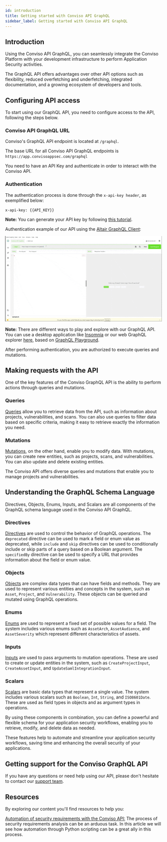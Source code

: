 ```yaml
---
id: introduction
title: Getting started with Conviso API GraphQL
sidebar_label: Getting started with Conviso API GraphQL
---
```


## Introduction 
Using the Conviso API GraphQL, you can seamlessly integrate the Conviso Platform with your development infrastructure to perform Application Security activities.

The GraphQL API offers advantages over other API options such as flexibility, reduced overfetching and underfetching, integrated documentation, and a growing ecosystem of developers and tools.

## Configuring API access
To start using our GraphQL API, you need to configure access to the API, following the steps below.

### Conviso API GraphQL URL 
Conviso's GraphQL API endpoint is located at ```/graphql```.

The base URL for all Conviso API GraphQL endpoints is ```https://app.convisoappsec.com/graphql```

You need to have an API Key and authenticate in order to interact with the Conviso API.

### Authentication
The authentication process is done through the ```x-api-key header```, as exemplified below:

```console 
x-api-key: {{API_KEY}}
```

**Note:** You can generate your API key by following [this tutorial](../generate-apikey.md).


Authentication example of our API using the [Altair GraphQL Client](https://altairgraphql.dev/):


<div style={{textAlign: 'center'}}>

![img](../../../static/img/api-introduction.gif)

</div>

**Note:** There are different ways to play and explore with our GraphQL API. You can use a desktop application like [Insomnia](https://insomnia.rest/) or our web GraphQL explorer [here](https://docs.convisoappsec.com/playground-graphql.html), based on [GraphQL Playground](https://github.com/graphql/graphql-playground).


After performing authentication, you are authorized to execute queries and mutations.

## Making requests with the API

One of the key features of the Conviso GraphQL API is the ability to perform actions through queries and mutations.

### Queries
[Queries](../graphql/documentation/queries/allocated-analyses.mdx) allow you to retrieve data from the API, such as information about projects, vulnerabilities, and scans. You can also use queries to filter data based on specific criteria, making it easy to retrieve exactly the information you need.

### Mutations
[Mutations](../graphql/documentation/mutations/configure-integration-schedule.mdx), on the other hand, enable you to modify data. With mutations, you can create new entities, such as projects, scans, and vulnerabilities. You can also update and delete existing entities.

The Conviso API offers diverse queries and mutations that enable you to manage projects and vulnerabilities.

## Understanding the GraphQL Schema Language  
Directives, Objects, Enums, Inputs, and Scalars are all components of the GraphQL schema language used in the Conviso API GraphQL.

### Directives
[Directives](../graphql/documentation/directives/deprecated.mdx) are used to control the behavior of GraphQL operations. The ```deprecated``` directive can be used to mark a field or enum value as deprecated, while ```include``` and ```skip``` directives can be used to conditionally include or skip parts of a query based on a Boolean argument. The ```specifiedBy``` directive can be used to specify a URL that provides information about the field or enum value.

### Objects
[Objects](../graphql/documentation/objects/activity.mdx) are complex data types that can have fields and methods. They are used to represent various entities and concepts in the system, such as ```Asset```, ```Project```, and ```Vulnerability```. These objects can be queried and mutated using GraphQL operations.


### Enums
[Enums](../graphql/documentation/enums/asset-arch.mdx) are used to represent a fixed set of possible values for a field. The system includes various enums such as ```AssetArch```, ```AssetAudience```, and ```AssetSeverity``` which represent different characteristics of assets.

### Inputs
[Inputs](../graphql/documentation/inputs/company-search.mdx) are used to pass arguments to mutation operations. These are used to create or update entities in the system, such as ```CreateProjectInput```, ```CreateAssetInput```, and ```UpdateSamlIntegrationInput```.

### Scalars
[Scalars](../graphql/documentation/scalars/boolean.mdx) are basic data types that represent a single value. The system includes various scalars such as ```Boolean```, ```Int```, ```String```, and ```ISO8601Date```. These are used as field types in objects and as argument types in operations.

By using these components in combination, you can define a powerful and flexible schema for your application security workflows, enabling you to retrieve, modify, and delete data as needed.

These features help to automate and streamline your application security workflows, saving time and enhancing the overall security of your applications.

## Getting support for the Conviso GraphQL API
If you have any questions or need help using our API, please don't hesitate to contact our [support team](mailto:support@convisoappsec.com).

## Resources​
By exploring our content you'll find resources to help you:

[Automation of security requirements with the Conviso API:](https://bit.ly/3Mjmlpm) The process of security requirements analysis can be an arduous task. In this article we will see how automation through Python scripting can be a great ally in this process.
